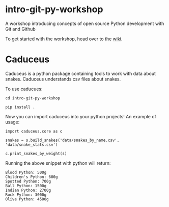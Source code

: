# intro-git-py-workshop
A workshop introducing concepts of open source Python development with Git and Github

To get started with the workshop, head over to the [wiki](https://github.com/fboxwala/intro-git-py-workshop/wiki).

# Caduceus

Caduceus is a python package containing tools to work with data about snakes. Caduceus understands csv files 
about snakes.

To use caducues:

`cd intro-git-py-workshop`

`pip install .`

Now you can import caduceus into your python projects! An example of usage:

```
import caduceus.core as c

snakes = s.build_snakes('data/snakes_by_name.csv', 'data/snake_stats.csv')

c.print_snakes_by_weight(s)
```

Running the above snippet with python will return:

```
Blood Python: 500g
Children's Python: 600g
Spotted Python: 700g
Ball Python: 1500g
Indian Python: 2700g
Rock Python: 3000g
Olive Python: 4500g
```
